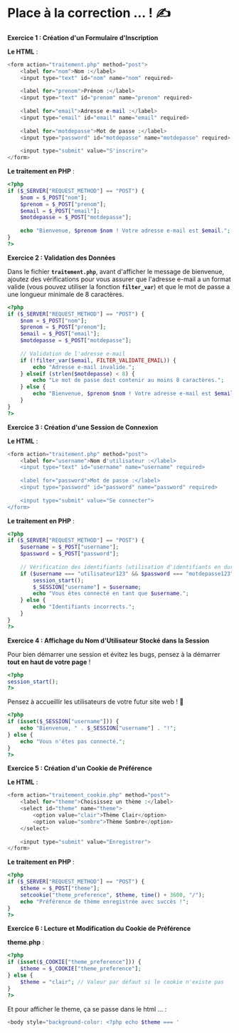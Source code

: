 # **Place à la correction … !** ✍️

**Exercice 1 : Création d'un Formulaire d'Inscription**

**Le HTML** :

```php
<form action="traitement.php" method="post">
    <label for="nom">Nom :</label>
    <input type="text" id="nom" name="nom" required>
    
    <label for="prenom">Prénom :</label>
    <input type="text" id="prenom" name="prenom" required>
    
    <label for="email">Adresse e-mail :</label>
    <input type="email" id="email" name="email" required>
    
    <label for="motdepasse">Mot de passe :</label>
    <input type="password" id="motdepasse" name="motdepasse" required>
    
    <input type="submit" value="S'inscrire">
</form>
```

**Le traitement en PHP** :

```php
<?php
if ($_SERVER["REQUEST_METHOD"] == "POST") {
    $nom = $_POST["nom"];
    $prenom = $_POST["prenom"];
    $email = $_POST["email"];
    $motdepasse = $_POST["motdepasse"];
    
    echo "Bienvenue, $prenom $nom ! Votre adresse e-mail est $email.";
}
?>
```

**Exercice 2 : Validation des Données**

Dans le fichier **`traitement.php`**, avant d'afficher le message de bienvenue, ajoutez des vérifications pour vous assurer que l'adresse e-mail a un format valide (vous pouvez utiliser la fonction **`filter_var`**) et que le mot de passe a une longueur minimale de 8 caractères.

```php
<?php
if ($_SERVER["REQUEST_METHOD"] == "POST") {
    $nom = $_POST["nom"];
    $prenom = $_POST["prenom"];
    $email = $_POST["email"];
    $motdepasse = $_POST["motdepasse"];
    
    // Validation de l'adresse e-mail
    if (!filter_var($email, FILTER_VALIDATE_EMAIL)) {
        echo "Adresse e-mail invalide.";
    } elseif (strlen($motdepasse) < 8) {
        echo "Le mot de passe doit contenir au moins 8 caractères.";
    } else {
        echo "Bienvenue, $prenom $nom ! Votre adresse e-mail est $email.";
    }
}
?>
```

**Exercice 3 : Création d'une Session de Connexion**

**Le HTML** : 

```php
<form action="traitement.php" method="post">
    <label for="username">Nom d'utilisateur :</label>
    <input type="text" id="username" name="username" required>
    
    <label for="password">Mot de passe :</label>
    <input type="password" id="password" name="password" required>
    
    <input type="submit" value="Se connecter">
</form>
```

**Le traitement en PHP** : 

```php
<?php
if ($_SERVER["REQUEST_METHOD"] == "POST") {
    $username = $_POST["username"];
    $password = $_POST["password"];
    
    // Vérification des identifiants (utilisation d'identifiants en dur pour cet exemple)
    if ($username === "utilisateur123" && $password === "motdepasse123") {
        session_start();
        $_SESSION["username"] = $username;
        echo "Vous êtes connecté en tant que $username.";
    } else {
        echo "Identifiants incorrects.";
    }
}
?>
```

**Exercice 4 : Affichage du Nom d'Utilisateur Stocké dans la Session**

Pour bien démarrer une session et évitez les bugs, pensez à la démarrer **tout en haut de votre page** !

```php
<?php
session_start();
?>
```

Pensez à accueillir les utilisateurs de votre futur site web ! 👋

```php
<?php
if (isset($_SESSION["username"])) {
    echo "Bienvenue, " . $_SESSION["username"] . "!";
} else {
    echo "Vous n'êtes pas connecté.";
}
?>
```

**Exercice 5 : Création d'un Cookie de Préférence**

**Le HTML** :

```php
<form action="traitement_cookie.php" method="post">
    <label for="theme">Choisissez un thème :</label>
    <select id="theme" name="theme">
        <option value="clair">Thème Clair</option>
        <option value="sombre">Thème Sombre</option>
    </select>
    
    <input type="submit" value="Enregistrer">
</form>
```

**Le traitement en PHP** :

```php
<?php
if ($_SERVER["REQUEST_METHOD"] == "POST") {
    $theme = $_POST["theme"];
    setcookie("theme_preference", $theme, time() + 3600, "/");
    echo "Préférence de thème enregistrée avec succès !";
}
?>
```

**Exercice 6 : Lecture et Modification du Cookie de Préférence**

**theme.php** :

```php
<?php
if (isset($_COOKIE["theme_preference"])) {
    $theme = $_COOKIE["theme_preference"];
} else {
    $theme = "clair"; // Valeur par défaut si le cookie n'existe pas
}
?>
```

Et pour afficher le theme, ça se passe dans le html … :

```php
<body style="background-color: <?php echo $theme === '
```